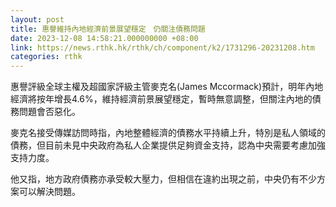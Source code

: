 ```yaml
---
layout: post
title: 惠譽維持內地經濟前景展望穩定　仍關注債務問題
date: 2023-12-08 14:58:21.000000000 +08:00
link: https://news.rthk.hk/rthk/ch/component/k2/1731296-20231208.htm
categories: rthk
---
```


惠譽評級全球主權及超國家評級主管麥克名(James Mccormack)預計，明年內地經濟將按年增長4.6%，維持經濟前景展望穩定，暫時無意調整，但關注內地的債務問題會否惡化。

麥克名接受傳媒訪問時指，內地整體經濟的債務水平持續上升，特別是私人領域的債務，但目前未見中央政府為私人企業提供足夠資金支持，認為中央需要考慮加強支持力度。

他又指，地方政府債務亦承受較大壓力，但相信在違約出現之前，中央仍有不少方案可以解決問題。
